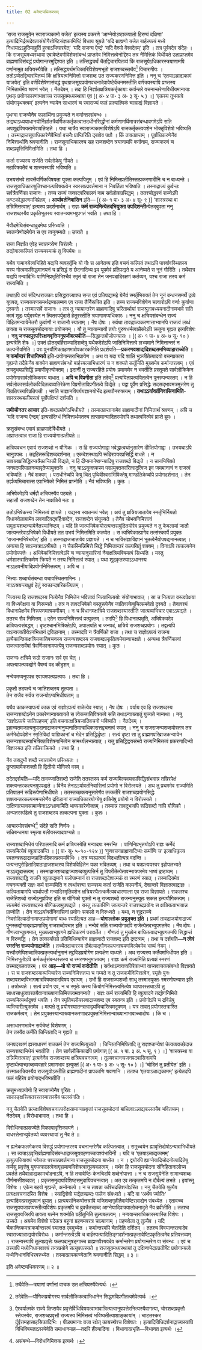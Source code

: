 ```yaml
---
title: 02 अवेष्ट्यधिकरणम्

---
```

‘राजा राजसूयेन स्वाराज्यकामो यजेत’ इत्यस्य प्रकरणे ‘आग्नेयोऽष्टाकपालो हिरण्यं दक्षिणा’ इत्यादिभिर्द्रव्यदेवतासंयोगैरवेष्टिसंज्ञकामिष्टिं विधाय श्रूयते ‘यदि ब्राह्मणो यजेत बार्हस्पत्यं मध्ये निधायाऽऽहुतिमाहुतिं हुत्वाऽभिघारयेत्’ ‘यदि राजन्य ऐन्द्रं’ ‘यदि वैश्यो वैश्वदेवम्’ इति । तत्र पूर्ववदेव संदेहः । किं राजसूयमध्यस्थाया एवावेष्टेवर्णविशेषसंबन्धं प्राप्तमेव निमित्तत्वेनोद्दिश्य तत्र नैमित्तिकं विधीयते उताप्राप्तमेव ब्राह्मणांदिसंबद्धं प्रयोगान्तरमुद्दिश्यत इति । तत्सिद्ध्यर्थं चैतद्विचारयितव्यं किं राजसूयेऽधिकारस्त्रयाणामपि वर्णानामुत क्षत्रियस्यैवेति । तत्सिद्ध्यर्थमधिकारिविशेषणभूतो राजशब्दस्तथैव[^1] विचारणीयः । ततोऽप्येतद्विचारयितव्यं किं क्षत्रियत्वनिमित्तो राजशब्द उत राज्यकरणनिमित्त इति । ननु च ‘एतयाऽन्नाद्यकामं याजयेत्’ इति वर्णविशेषेणासंबद्धं पृथग्राजसूयप्रयोगवचनादेवावेष्टेर्वचनमस्तीति वर्णत्रयस्यापि प्राप्तस्य निमितार्थमेव श्रवणं भवेत् । नैतदेवम् । तदा हि निर्ज्ञातक्षत्रियकर्तृकायाः कर्त्रन्तरे वचनान्तरेणाविधीयमानायाः पृथक् प्रयोगकारणाभावाच्च राजसूयमध्यस्थाया एव  \[( अ॰ ४ पा॰ ३ अ॰ ३ सू॰ ५ ) ।\] ‘एकस्य तूभयत्वे संयोगपृथक्त्वम्’ इत्यनेन न्यायेन साधारणं च स्वाराज्यं फलं प्रात्यात्मिकं चान्नाद्यं विज्ञायते ।

[^1]: तथैवेति—त्रयाणां वर्णानां वाचक उत क्षत्रियस्यैवेत्यर्थः ।


पृथग्वा राजन्यैनैव फलार्थिना प्रयुज्यते न वर्णान्तरसंबन्धः । तद्यथाऽध्ययाधानयोर्निर्ज्ञातत्रैवर्णिककर्तृकत्वात्तदधीनसिद्धीनां कर्मणामर्थिमात्रसंबन्धावगमेऽपि सति अपशूद्रविषयत्वमेवावतिष्ठते । यथा चात्रैव स्वाराज्यकामाविशेषेऽपि राजकर्तृकत्ववशेन भोक्तृविशेषो भविष्यति । तस्माद्राजसूयाधिकारेणैवैभिर्वा वचनैः प्राप्तिरिति द्बावेव पक्षौ । किं तावत्प्राप्तम् । पूर्वाधिकरणेनैव निमित्तार्थानि श्रवणानीति । राजसूयाधिकारश्च सह राजशब्देन त्रयाणामपि वर्णानाम्, राज्यकरणं च शब्दप्रवृत्तिनिमित्तमिति । तथा हि ।

कर्ता राज्यस्य राजेति सर्वलोकेषु गीयते ।  
महाविषयतैवं च शास्त्रस्यापि भविष्यति ॥  


उभयसंभवे तावत्त्रैवर्णिकविषयता युक्ता कल्पयितुम् । एवं हि निमित्तप्रतीतिस्तत्प्रकरणादीनि च न बाध्यन्ते । राजसूयाधिकारश्रुतिश्चानल्पविषयत्वेन स्वरसात्प्रवर्तमाना न निवर्तिता भविष्यति । तस्माद्राज्यं कुर्वन्तः सर्वत्रैवर्णिका राजानः । तच्च राज्यं जनपदपरिपालनं नाम सर्वलोकप्रसिद्धम् । ततश्चोद्धरणं राज्येऽपि कण्टकोद्धारणमभिप्रेतम् । **आर्यावर्तनिवासिन** इति— \[( अ॰ १ पा॰ ३ अ॰ ४ सू॰ ९ )\] ‘शास्त्रस्था वा तन्निमित्तत्वात्’ इत्यस्य प्रदर्शनार्थम् । राज्ञः **कर्म राज्यमित्येतदभियुक्ता उपदिशन्ती**त्येतद्बुवता ननु राजशब्दस्यैव प्रकृतिभूतस्य स्वातन्त्र्यमभ्युपगतं भवति । तथा हि ।

नैवौदमेघिसंबन्धादुदमेघः प्रसिध्यति ।  
स्वतन्त्रेणोदमेघेन स एव त्वनुगम्यते ॥ उच्यते ॥  


राजा निर्ज्ञात एवेह स्वातन्त्र्येण चिरंतनैः ।  
तद्योगात्कल्पितं राज्यमस्माकं तु विपर्ययः ॥  


यथैव गामानयेत्यभिहिते यद्यपि व्यवहर्तृभिः यो गौः स आनेतव्य इति वचनं कल्पितं तथाऽपि पार्श्वावस्थितस्य यस्य गोत्वमप्रसिद्धमानयनं च प्रसिद्धं स छेदनादिभ्य इव यूपमेवं प्रतिपद्यते य आनेष्यते स नूनं गौरिति । तथैवात्र यद्यपि मन्वादिभिः पाणिनिप्रभृतिभिश्चैवं स्मृतं यो राजा तेन जनपदादिरक्षणं कर्तव्यम्, यश्च राजा तस्य कर्म राज्यमिति ।

तथाऽपि वयं संदिग्धराजकाः प्रसिद्धराज्याश्च सन्त एवं प्रतिपद्यामहे येनैवं स्मर्तृभिरुक्तं तेन नूनं बन्धनसमर्थे द्रव्ये यूपवत्, राज्यकरणसमर्थद्रव्यालम्बन एव राजा तैर्निरूपित इति । तच्च राज्यमविशेषेण चत्वारोऽपि वर्णाः कुर्वाणा दृश्यन्ते । तस्मात्सर्वे राजानः । तत्र तु न्यायान्तरेण ब्राह्मणादिषु चरितार्थायां राजश्रुतावध्ययनादीनामभावे सति कामं शूद्रः पर्युदस्येत न त्वितरपर्युदासे हेतुरस्तीति त्रयाणामप्यधिकारः । ननु च क्षत्रियसंबन्धेन राज्यं विहितमन्यायेनेतरौ कुर्वाणौ न राजानौ स्याताम् । नैष दोषः । सर्वथा तावद्राज्यकरणात्ताभ्यामपि राजत्वं लब्धं तावता च राजसूयचोदनायाः प्रयोजनम् । यौ तु न्यायान्यायौ तयोः पुरुषधर्मत्वान्नैकोऽपि क्रतुना गृह्यत इत्यविशेषः । **ननु जनपदपुरपरिरक्षणवृत्तिमनुपजीवत्यपीति**—सिद्धान्तबीजोपन्यासः ।  \[( अ॰ १ पा॰ ४ अ॰ ७ सू॰ १० ) इत्यत्रेति शेषः ।\] उक्तं ह्येतद्बर्हिराज्यादिशब्देषु यथैकदेशेऽपि जातिनिमित्तत्वे लभ्यमाने निमित्तान्तरं न कल्पनीयमिति । परः पुनर्यौगिकग्रहणमत्रोपकारकमिति प्रदर्शयति—**प्रकरणवशाद्यदिशब्दसमभिव्याहाराच्चेति । न कर्मान्तरं विधायिष्यते** इति-प्रयोगान्तराभिप्रायेण । अथ वा यदा यदि शालिं भुञ्जीतेत्यादयो वचनप्रकारा गृह्यन्ते तदैकेनैव वाक्येन ब्राह्मणसंबन्धो बार्हस्पत्याभिधारणं च न शक्यते कर्तुमिति मुख्यमेव कर्मान्तरत्वम् । एवं तावदुभयप्रसिद्धिं प्रमाणीकृत्योक्तम् । इदानीं तु राज्यरहिते प्रयोगः प्रमाणमेव न भवतीति प्रस्तूयते सार्वलौकिकेन प्रयोगेणासार्वलौकिकस्य बाधात् । **अपि च विप्रगीता** इति तदेव[^2] प्रत्ययिताप्रत्ययितत्वेन पुनरुपन्यस्तम् । न हि सर्वलोकासर्वलोकविदितत्वव्यतिरेकेण विप्रगीताविप्रगीतत्वे विद्येते । यद्वा पूर्वेण प्रसिद्धेः सदसद्भावमत्रमुत्तरेण तु विग्रतिपत्त्यविप्रतिपत्ती । भवति चाज्ञानविपर्ययज्ञानयोर्भेद इत्यपौनरुक्त्यम् । **तथाऽऽर्यावर्तनिवासिनामिति**-शास्त्रस्थबलीयस्त्वं पूर्वोपक्षिप्तं दर्शयति ।

[^2]: तदेवेति—यौगिकप्रयोगस्य सार्वलौकिकत्वाभिधानेन सिद्धमविप्रगीतत्वमेवेत्यर्थः ।


**समीचीनतर आचार** इति-शब्दप्रयोगोऽभिधीयते । तस्मात्प्राप्तानामेव ब्राह्मणादीनां निमित्तार्थं श्रवणम् । अपि च ‘यदि राजन्य ऐन्द्रम्’ इत्यसंदिग्धं निमित्तार्थमतश्च तत्सामान्यादितरयोरपि तथात्वमित्येवं प्राप्ते ब्रूमः ।

क्रतुसंबन्ध एवायं ब्राह्मणादेर्विधीयते ।  
अप्राप्तत्वान्न राजा हि राज्ययोगात्प्रतीयते ॥  


क्षत्रियवचन एवायं राजशब्दो न यौगिकः । स हि राज्ययोगाद्वा भवेद्धात्वर्थानुसारेण दीप्तियोगाद्वा । उभयथाऽपि चानुपपन्नः । तद्रहितरूढिशब्ददर्शनात् । एकदेशस्थाऽपि रूढिरवयवप्रसिर्द्धि बाधते । न चावयवप्रसिद्धिरप्यत्रैकान्तिकी विद्यते, न हि दीप्यमानेष्वग्न्यादिषु राजशब्दो विद्यते । न चानभिषिक्ते जनपदपरिपालनव्यापृतेप्यायुक्तके । ननु चाऽऽयुक्तकस्य परप्रयुक्तकारित्वादृत्विज इव जयमानत्वं न राजत्वं भविष्यति । नैवं शक्यम् । पराधीनेष्वपि केषु चित् पृथिवीश्वराभिषिक्तेषु माण्डलिकेष्वपि प्रयोगदर्शनात् । तेन तर्ह्यव्यभिचारात्स एवाभिषेको निमित्तं प्राप्नोति । नैवं भविष्यति । कुतः ।

अभिषेकोऽपि धर्मज्ञै क्षत्रियस्यैव पठ्यते ।  
सहासौ राजशब्देन तेन नाक्षत्रिये मतः ॥  


ततोऽभिषेकस्य निमित्तत्वं ज्ञायते । यद्यस्य स्वातन्त्र्यं भवेत् । अयं तु क्षत्रियजातावेव स्मर्तृभिर्नियतो विधानवेलायामेव लवनादिवद्बर्हिःशब्देन, राजशब्देन संयुज्यते । तेनैव चोभयनिमित्तत्वं समुदायशब्दन्यायेनैतस्यानिष्टम् । यदि हि जात्यभिषेकयोरत्यन्तसमुदितयोरेव प्रयुज्यते न तु केवलायां जातौ जात्यन्तरेवाऽभिषेको विधीयते तत उभयं निमित्तमिति कल्प्येत । स त्वभिषेकात्प्रागेव तत्संस्कार्ये प्रयुक्तः ‘राजानमभिषेचयेत्’ इति । तस्माद्राजजातावेव प्रज्ञायते । न च भाविसंज्ञाविज्ञानं भूतत्वेनैवोपपद्यमानत्वात् । अगत्या हि साऽन्यत्राऽऽश्रीयते । न चैकस्मिन्निमित्ते सिद्धे निमित्तान्तरं कल्पयितुं शक्यम् । विनाऽपि तत्कल्पनेन प्रयोगोपपत्तेः । अभिषेकनिमित्तत्वेऽपि च न्यायानुसारिणां नैवाक्षत्रियविषयत्वं सिध्यति । यस्तु धर्मशास्त्रातिक्रमेण क्रियते न तस्य निमित्तत्वं स्यात् । यथा शूद्रकृतस्याऽऽधानस्य नाऽऽहवनीयादिप्रयोगनिमित्तत्वम् । अपि च ।

नित्याः शब्दार्थसंबन्धा यथावस्थितगामिनः ।  
नाऽऽश्रयन्त्यध्रुवं हेतुं स्वच्छन्दपरिकल्पितम् ।  


नित्यस्य हि राजशब्दस्य नित्येनैव निमित्तेन भवितव्यं नित्यानित्ययोः संयोगाभावात् । सा च नित्यता वस्त्वपेक्षया वा विध्यपेक्षया वा निरूप्यते । तत्र न तावदभिषेको वस्तुरूपेणैव जातिवत्केषुचित्समवेतो दृश्यते । तेनावश्यं विधानापेक्षमेव निरूपणमाश्रयणीयम् । न च विधानमक्षत्रिये राजशब्दस्यास्तीति जात्यव्यभिचार एवाऽऽपद्यते । ततश्च सैव निमित्तम् । एतेन राज्यनिमित्तत्वं प्रत्युक्तम् । तदपि[^3] हि विधानात्प्रभृति, अभिषेकवदेव क्षत्रियत्वसंबद्धम् । दृष्टश्चानभिषिक्तेऽपि, अपालयति च जनपदं, क्षत्रिये राजशब्दप्रयोगः । तद्वत्यपि वाऽन्यजातीयेऽनभिधानं द्रविडानाम् । तस्मादपि न त्रैवर्णिको राजा । तथा च राज्ञोऽपत्यं राजन्य इत्यैकान्तिकक्षत्रियजातिवचनस्य राजन्यशब्दस्य राजशब्दप्रकृतित्वमेवान्वाचक्षते । अन्यथा त्रैवर्णिकानां राजत्वात्सर्वेषां त्रैवर्णिकानामपत्येषु राजन्यशब्दप्रयोगः स्यात् । कुतः ।

[^3]: ऐश्वर्यात्मके राज्ये लिप्सयैव प्रवृत्तेर्विधिविषयत्वाभावान्नित्यत्वानुपपत्तेरनित्यस्यैवागत्या, चोरशब्दप्रवृत्तौ स्तेयस्येव, राजशब्दप्रवृत्तौ राज्यस्य निमित्तत्वं भविष्यतीत्याशाङ्कायांम् । चाटतस्कर र्दुर्वृत्तमहासाहसिकादिभिः । पीड्यमानाः ग्रजा रक्षेत् कायस्थैश्च विशेषतः । इत्यादिविधिदर्शनाद्राज्यस्यापि विधिविषयताऽस्त्येवेति समाधानमाह—तदपि हीत्यादिना । विधानात्प्रभृति—विधानत इत्यर्थः ।


राजन्यः क्षत्रिये रूढो राजानः सर्व एव चेत् ।  
अपत्यापत्यवद्योगे वैषम्यं वद कीदृशम् ॥  


नन्वेवमप्यनुपपन्न एवायमपत्यप्रत्ययः । तथा हि ।

प्रकृतौ तदपत्ये च जातिशब्दस्य तुल्यता ।  
तेन राजैव सर्वत्र राजन्योऽप्यभिधीयताम् ॥  


यथैव काकस्यापत्यं काक एवं राज्ञोऽपत्यं राजेत्येव स्यात् । नैष दोषः । पर्याय एव हि राजशब्दस्य राजन्यशब्दोऽनेन प्रकारेणान्वाख्यायते स त्वेकजातिविषयत्वे सति तथाऽन्वाख्यातुं युज्यते नान्यथा । ननु ‘राज्ञोऽपत्ये जातिग्रहणम्’ इति वचनात्क्षत्रियजातिवचनो भविष्यति । नैतदेवम् । इहान्यतमजात्यनुपादानाद्राजवन्मनुष्यनातिमात्राधिकारात्तद्वचनत्वं स्यात् । ननु च राजराजन्यशब्दयोस्तत्र तत्र कर्मभेदोपदेशेन स्मृतिविदां याज्ञिकानां च भेदेन प्रसिद्धिर्दृष्टा । सत्यं दृष्टा सा तु ब्राह्मणपरिब्राजकन्यायेन राजन्यशब्दस्याभिषिक्तविशेषगामित्वेन सामर्थ्यलभ्यत्वात् । यत्तु प्रसिद्धिद्वयसंभवे राज्यनिमित्तत्वं प्रकरणादिभ्यो विज्ञास्यत इति तन्निराक्रियते । तथा हि ।

नैव तावदुभौ शब्दौ स्वातत्र्येण प्रसिध्यतः ।  
कॢप्तायामेकशक्तौ हि द्वितीयो यौगिको वरम् ॥  


तदेतद्दर्शयति—यदि तावज्जातिशब्दो राजेति ततस्तस्य कर्म राज्यमित्यवयवप्रसिद्धिसंभवान्न तन्निरपेक्षं शक्त्यन्तरकल्पनमुपपद्यते । विनैव तेनाऽऽर्यावर्तनिवासिनां प्रयोगो न विरोत्स्यते । अथ तु प्रथममेव राज्यमिति प्रतिपालनं रूढिरूपेणाभिधीयते । ततस्तच्छक्त्यनुसारेणैव तत्कर्तरि राजशब्दप्रयोगसिद्धेः शक्त्यन्तरकल्पनमन्तरेणैव द्रविडानां राज्याधिकारयोग्येषु क्षत्रियेषु प्रयोगो न विरोत्स्यते । दाक्षिणात्यत्वसामान्येनाऽऽन्ध्राणामिति भाष्यकारेणोक्तम् । तस्मान्न तावदुभावपि रूढिशब्दौ नापि यौगिकौ । अन्यतररूढित्वे तु राजशब्दस्य तत्कल्पना युक्ता । कुतः ।

आचारयोरसंबन्धे[^4] संदेहे सति निर्णयः ।  
सन्निबन्धनया स्मृत्या बलीयस्त्वादवाप्यते ॥  

[^4]: असंबन्धे—विरोधनिमित्तक इत्यर्थः ।



राज्यशब्दाभिधेयं परिपालनादि कर्म क्षत्रियस्येति मन्वादयः स्मरन्ति । पाणिनिप्रभृतयोऽपि राज्ञः कर्मेदं राज्यमित्येवं व्युत्पादयन्ति ।  \[( पा॰ सू॰ ५-१०-१२४ )\] ‘गुणवचनब्राह्मणादिभ्यः कर्माणि च’ इत्याधिकृत्य स्वतन्त्ररूढाद्राजप्रातिपदिकात्प्रत्ययविधिः । तत्र ष्यञ्प्रत्ययं विदधतीत्यत्र वदन्ति । पत्यन्तपुरोहितादिपाठाद्राजशब्दस्य विशेषविहितेन यका भवितव्यम् । तथा च यक्प्रत्ययस्वर इहोपलभ्यते नाऽऽद्युदात्तत्वम् । तस्माद्राजशब्दाद्राज्यशब्दव्युत्पत्तिर्न तु विपरीतेत्येतावन्मात्रपरमेव भाष्यं द्रष्टव्यम् । राज्यशब्दाद्धि राजनि व्युत्पाद्यमाने यलोपाम्नानं वा राजशब्दादेशात्मकं वा स्मरणं स्यात् । तस्मादियमेव वचनव्यक्ती राज्ञः कर्म राज्यमिति न त्वर्थापत्त्या राज्यस्य कर्ता राजेति कल्पनीयं, देशान्तरे विज्ञातत्वाद्राज्ञः । कल्पितायामपि चार्थापत्तौ मन्वादिस्मृतिवशेन क्षत्रियस्यैतत्कर्मेत्यवधारणात्स एव राजा विज्ञायते । सकलश्च राजेतिशब्दो राज्येऽनुप्रविष्ट इति स यौगिको युक्तो न तु राज्यशब्दो राजन्यनुस्यूतः सकल इत्ययौगिकत्वम् । सत्यमेवं राज्यशब्दस्य यौगिकत्वमुपपद्यते । यस्तु तत्कारिणि जात्यन्तरे राजशब्दप्रयोगः स क्षत्रियत्वाभावान्न प्राप्नोति । तेन नाऽऽर्यावर्तनिवासिनां प्रयोगः सकलो न विरुध्यते । यथा, न शूद्रराज्ये निवसेदित्यादीनामाप्तप्रयोगाणां बाधः स्यादित्यत आह—**योगाल्लोकः प्रयुङ्क्त इति ।** प्रथमं तावद्राजयोगाद्राज्यं पुनस्तद्योगाद्ब्राह्मणादिषु राजशब्दोपचार इति । नन्वेवं सति राज्ययोगादपि राजेत्येतदभ्युपगतमेव । नैष दोषः । गौणत्वाभ्युपगमात्, मुख्यत्वाभ्युपगमे ह्यधिकरणं परावर्तेत । गौणत्वं तु मुख्येन बाधितत्वादभ्युपगतमपि सिद्धान्तं न विरुणद्धि । तेन तत्कार्यापन्ने प्रतिनिधिन्यायेन ब्राह्मणादौ राजशब्द इति द्रष्टव्यम् । तथा च दर्शयति—**न त्वेवं स्मरन्ति राज्ययोगाद्राजेति ।** तच्चैतदाचारस्य दौर्बल्याद्गौणकल्पनाश्रयणमित्येवमेव भाष्यं नेयम् । यत्त्वौदमेघिशब्दादिवत्प्रकृत्यर्थानुमानं तद्द्रविडप्रयोगेण प्रत्यक्षेण बाध्यते । अथ राज्यस्य कर्तैवमभिधीयत इति । निमित्तभूतोऽपि कर्मकर्तृसंबन्धस्तस्य च स्मरणमनुमातव्यम् । राज्ञः कर्म राज्यमिति प्रत्यक्षं स्मरणं तस्माद्बलवत्तरम् । पर **आह—यो यो राज्यं करोतीति ।** सर्वथाऽन्वयव्यतिरेकाभ्यां वाच्यवाचकसंबन्धो विज्ञायते । स च राजशब्दस्याव्यभिचारेण राज्यनिमित्ततया च गम्यते न तु राजकर्मनिमित्तत्वेन, स्मृतेः पुनः शब्दापशब्दविभागमात्रविषयत्वादविषय एवायम् । उभौ हि राजराज्यशब्दौ साधू तस्मादयुक्तः स्मरणोपन्यास इति । तत्रोच्यते । सत्यं प्रयोग एव, न च स्मृतेः कस्य किंयोगनिमित्तत्वमित्येष व्यापारस्तथाऽपि तु साध्वसाधुत्वपरतयैवान्वाख्यानान्निमित्तत्वमवगम्यते । राज्ञः कर्म राज्यमिति हि व्युत्पादने तद्योगनिमित्ते राज्यमित्यर्थादुक्तं भवति । तेन स्मृतिबलीयस्त्वाद्राजशब्द एव स्वतन्त्र इति । प्रयोगोऽपि च द्रविडेषु व्यभिचारीत्युक्तमेव । मत्पक्षे तु प्रयोगस्यातन्त्रत्वाद्व्यभिचारित्वमदूषणम् । यत्र तावत् प्रयोगस्तत्रास्ति राजकर्मत्वम् । तेन प्रयुक्तस्यान्वाख्यानकरणादप्रयुक्तनिमित्तान्वाख्यानाभावाच्चादोषः । किं च ।

असाधारणभावेन सर्वत्रेष्टं विशेषणम् ।  
तेन तस्यैव कर्मेति चिन्तितादि न गृह्यते ॥  


जनपदरक्षणं ह्यसाधारणं राजकर्म तेन राज्यमित्युच्यते । चिन्तितनिमिषितादि तु राज्ञश्चान्येषां चेत्यव्यवच्छेदान्न राज्यशब्दाभिधेयं भवतीति । तेन सार्वलौकिकादपि प्रगोगात्  \[( अ. १ पा. ३ अ. ५ सू. ९ ) ।\] ‘शास्त्रस्था वा तन्निमित्तत्वात्’ इत्यनेनैव राजशब्दस्य क्षत्रियवचनत्वम् । तुल्यश्चान्त्यजनपदवासिनामपि दृष्टार्थत्वाच्छाब्दव्यवहारे प्रमाणभाव इत्युक्तं  \[( अ॰ १ पा॰ ३ अ॰ ५ सू॰ १० ) ।\] ‘चोदितं तु प्रतीयेत’ इति । तस्मात्क्षत्रियस्यैव राजसूयोऽस्तीति ब्राह्मणादीनां प्रापकाणि श्रवणानि । ततश्च ‘एतयाऽन्नाद्यकामम्’ इत्येतदपि फलं बहिरेव प्रयोगाद्भविष्यतीति ।

क्रतुमध्यप्रयोगो हि स्वाराज्येनैव पूरितः ।  
साकाङ्क्षस्त्वितरस्तस्मात्तस्यैव फलसंगतिः ।  


ननु चैतयेति प्रत्यक्षविशेषवचनात्परोक्षसामान्यप्रवृत्तां राजसूयचोदनां बाधित्वाऽन्नाद्यफलतयैव भवितव्यम् । नैतदेवम् । विरोधाभावात् । तथा हि ।

विरोधित्वात्प्रसज्येते विकल्पावृत्तिकल्पने ।  
बाधस्तेनाभ्युपेतव्यो व्यवस्थायां तु नैव ते ॥  


न ह्यनेकफलमेकस्य विरुद्धं प्रयोगान्तरस्य वचनान्तरेणैव कल्पितत्वात् । समुच्चयेन ह्यावृत्तिदोषोऽन्यत्राभिधीयते । सा त्वत्राऽऽवृत्तिर्ब्राह्मणादिसंबन्धाद्राजसूयग्रहणाच्चावश्यंभाविनी । यदि च ‘एतयाऽन्नाद्यकामम्’ इत्युत्पत्तिवाक्यं भवेत्ततः पश्चात्प्रवर्तमाना राजसूयचोदना बाध्येत । न । द्वयोरपि ह्याग्नेयादिचोदनोत्पादितेषु कर्मसु प्रवृत्तेषु युगपत्कालत्वेनागृह्यमाणविशेषत्वात्तुल्यबलत्वम् । यथैव हि राजसूयचोदना संनिहितानालोच्य प्रवर्तते तथैवान्नाद्यकामचोदनाऽपि, न हि तत्रावेष्टिः केनचिदपि शब्देनोपात्ता । न च राजसूयेनेति सामान्यशब्दः पौर्णमासीशब्दवत् । प्रकृतसमुदायविशिष्टसमुदायिवचनत्वात् । अत एव तत्कृतमपि न दौर्बल्यं लभते । इयांस्तु विशेषः । एकेन बहवो गृह्यन्ते, अन्येनाल्पे । न च तावता कश्चिदतिशयोऽस्ति । ननु चैतयेति श्रुत्यैव प्रत्यक्षवचनादस्ति विशेषः । स्याद्विशेषो यद्येतच्छब्दः फलेन संबध्यते । यदि वा ‘अथैष ज्योतिः’ इत्यादिवत्प्रस्तूयमानं ब्रूयात् । प्रत्ययसंनिकर्षात्तत्रापि यजिशब्दगृहीतैवावेष्टिरन्नाद्येन संबध्येत । एतावच्च राजसूययजावप्यस्तीत्यविशेषः प्रकृतमपि च ब्रुवन्नैतच्छब्द आग्नेयादिवाक्यालोचनादृते नैव ब्रवीतीति । ततश्च राजसूययजिरपि तावता यत्नेन शक्नोति ग्रहीतुमिति तुल्यबलत्वम् । नन्ववान्तराधिकारस्यास्ति विशेषः । उच्यते । अयमेव विशेषो यदेकत्र बहूनां ग्रहणमपरत्र चाल्पानाम् । ग्रहणवेला तु तुल्यैव । यदि चैकान्तिकमत्राकर्मान्तरत्वं स्यात्तत एवमुच्येत । कर्मान्तरमपि चैतदिति दर्शितम् । ततश्च विषयान्तरत्वादेव स्वाराज्यान्नाद्ययोरविरोधः । कर्मान्तरत्वेऽपि च बार्हस्पत्यादिलिङ्गदर्शनात्प्रकृतावेष्टिप्रकृतित्वमेव प्रतिपत्तव्यम् । राजन्यस्यापि तुल्यप्रवृत्तेः फलपदानुषङ्गाच्च ब्राह्मणवैश्यवदेव कर्मान्तरेण प्रयोगान्तरेण वा संबन्धः । एवं च तस्यापि मध्येनिधानवाक्यं तन्त्रप्रयोगे सत्युपपत्स्यते ॥ राजसूयमध्यस्थायां तु दक्षिणाभेदात्प्रतीष्टि प्रयोगान्यत्वे मध्येनिधानविधिरवरुध्येत । तस्मात्प्रापकाण्येतानि श्रवणानीति सिद्धम् ॥ ३ ॥

इति अवेष्ट्यधिकरणम् ॥ २ ॥